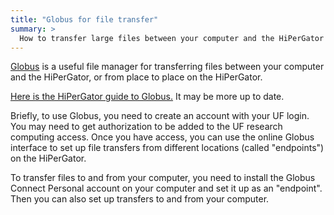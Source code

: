 ```yaml
---
title: "Globus for file transfer"
summary: >
  How to transfer large files between your computer and the HiPerGator
---
```


[Globus](https://app.globus.org) is a useful file manager for transferring files between your computer and the HiPerGator, or from place to place on the HiPerGator.

[Here is the HiPerGator guide to Globus.](https://help.rc.ufl.edu/doc/Globus) It may be more up to date.

Briefly, to use Globus, you need to create an account with your UF login. You may need to get authorization to be added to the UF research computing access. Once you have access, you can use the online Globus interface to set up file transfers from different locations (called "endpoints") on the HiPerGator.

To transfer files to and from your computer, you need to install the Globus Connect Personal account on your computer and set it up as an "endpoint". Then you can also set up transfers to and from your computer.
